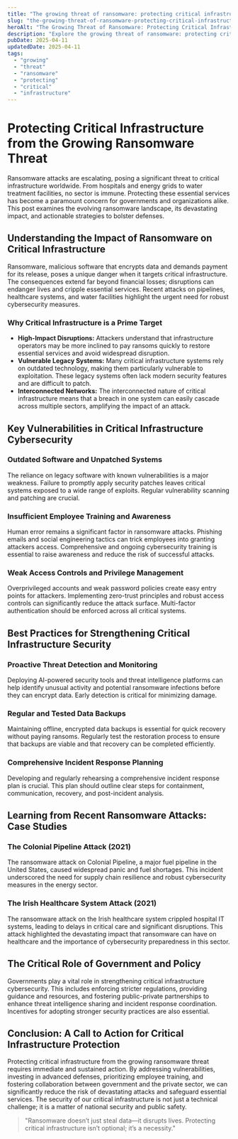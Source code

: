 ```yaml
---
title: "The growing threat of ransomware: protecting critical infrastructure"
slug: "the-growing-threat-of-ransomware-protecting-critical-infrastructure"
heroAlt: "The Growing Threat of Ransomware: Protecting Critical Infrastructure visual cover image"
description: "Explore the growing threat of ransomware: protecting critical infrastructure in this detailed guide, offering insights, strategies, and practical tips to enhance your understanding and application of the topic."
pubDate: 2025-04-11
updatedDate: 2025-04-11
tags:
  - "growing"
  - "threat"
  - "ransomware"
  - "protecting"
  - "critical"
  - "infrastructure"
---
```

# Protecting Critical Infrastructure from the Growing Ransomware Threat

Ransomware attacks are escalating, posing a significant threat to critical infrastructure worldwide. From hospitals and energy grids to water treatment facilities, no sector is immune. Protecting these essential services has become a paramount concern for governments and organizations alike. This post examines the evolving ransomware landscape, its devastating impact, and actionable strategies to bolster defenses.

## Understanding the Impact of Ransomware on Critical Infrastructure

Ransomware, malicious software that encrypts data and demands payment for its release, poses a unique danger when it targets critical infrastructure. The consequences extend far beyond financial losses; disruptions can endanger lives and cripple essential services. Recent attacks on pipelines, healthcare systems, and water facilities highlight the urgent need for robust cybersecurity measures.

### Why Critical Infrastructure is a Prime Target

*   **High-Impact Disruptions:** Attackers understand that infrastructure operators may be more inclined to pay ransoms quickly to restore essential services and avoid widespread disruption.
*   **Vulnerable Legacy Systems:** Many critical infrastructure systems rely on outdated technology, making them particularly vulnerable to exploitation. These legacy systems often lack modern security features and are difficult to patch.
*   **Interconnected Networks:** The interconnected nature of critical infrastructure means that a breach in one system can easily cascade across multiple sectors, amplifying the impact of an attack.

## Key Vulnerabilities in Critical Infrastructure Cybersecurity

### Outdated Software and Unpatched Systems

The reliance on legacy software with known vulnerabilities is a major weakness. Failure to promptly apply security patches leaves critical systems exposed to a wide range of exploits. Regular vulnerability scanning and patching are crucial.

### Insufficient Employee Training and Awareness

Human error remains a significant factor in ransomware attacks. Phishing emails and social engineering tactics can trick employees into granting attackers access. Comprehensive and ongoing cybersecurity training is essential to raise awareness and reduce the risk of successful attacks.

### Weak Access Controls and Privilege Management

Overprivileged accounts and weak password policies create easy entry points for attackers. Implementing zero-trust principles and robust access controls can significantly reduce the attack surface. Multi-factor authentication should be enforced across all critical systems.

## Best Practices for Strengthening Critical Infrastructure Security

### Proactive Threat Detection and Monitoring

Deploying AI-powered security tools and threat intelligence platforms can help identify unusual activity and potential ransomware infections before they can encrypt data. Early detection is critical for minimizing damage.

### Regular and Tested Data Backups

Maintaining offline, encrypted data backups is essential for quick recovery without paying ransoms. Regularly test the restoration process to ensure that backups are viable and that recovery can be completed efficiently.

### Comprehensive Incident Response Planning

Developing and regularly rehearsing a comprehensive incident response plan is crucial. This plan should outline clear steps for containment, communication, recovery, and post-incident analysis.

## Learning from Recent Ransomware Attacks: Case Studies

### The Colonial Pipeline Attack (2021)

The ransomware attack on Colonial Pipeline, a major fuel pipeline in the United States, caused widespread panic and fuel shortages. This incident underscored the need for supply chain resilience and robust cybersecurity measures in the energy sector.

### The Irish Healthcare System Attack (2021)

The ransomware attack on the Irish healthcare system crippled hospital IT systems, leading to delays in critical care and significant disruptions. This attack highlighted the devastating impact that ransomware can have on healthcare and the importance of cybersecurity preparedness in this sector.

## The Critical Role of Government and Policy

Governments play a vital role in strengthening critical infrastructure cybersecurity. This includes enforcing stricter regulations, providing guidance and resources, and fostering public-private partnerships to enhance threat intelligence sharing and incident response coordination. Incentives for adopting stronger security practices are also essential.

## Conclusion: A Call to Action for Critical Infrastructure Protection

Protecting critical infrastructure from the growing ransomware threat requires immediate and sustained action. By addressing vulnerabilities, investing in advanced defenses, prioritizing employee training, and fostering collaboration between government and the private sector, we can significantly reduce the risk of devastating attacks and safeguard essential services. The security of our critical infrastructure is not just a technical challenge; it is a matter of national security and public safety.

> "Ransomware doesn’t just steal data—it disrupts lives. Protecting critical infrastructure isn’t optional; it’s a necessity."